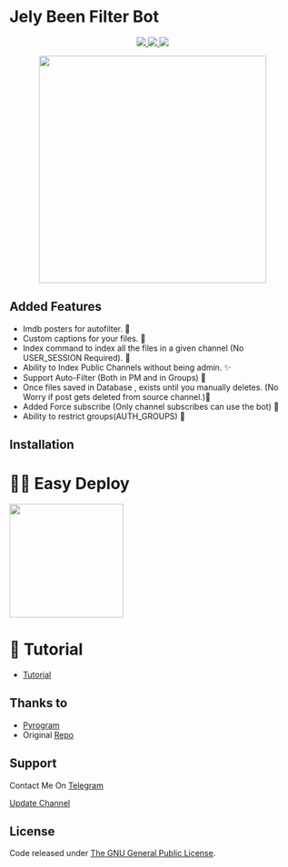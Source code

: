 # Jely Been Filter Bot

</a>
</p>
<p align="center">
  <a href="https://github.com/SenuGamerBoy/jelly-been-filter-bot/stargazers">
    <img src="https://img.shields.io/github/stars/SenuGamerBoy/jelly-been-filter-bot?style=social">

  </a>
  
  <a href="https://github.com/SenuGamerBoy/jelly-been-filter-bot/fork">
    <img src="https://img.shields.io/github/forks/SenuGamerBoy/jelly-been-filter-bot?label=Fork&style=social">

  </a>
  
  <a href="https://github.com/SenuGamerBoy/jelly-been-filter-bot/fork">
    <img src="https://img.shields.io/github/followers/SenuGamerBoy?style=social">

  </a>  
</p>

<p align="center"><a href="https://t.me/senuinfinity"><img src="https://telegra.ph/file/49dda0698f526f267edce.png" width="400"></a></p>
<p align="center">
  

## Added Features
* Imdb posters for autofilter. 🌟
* Custom captions for your files. 🧵
* Index command to index all the files in a given channel (No USER_SESSION Required). 🎄
* Ability to Index Public Channels without being admin. ✨
* Support Auto-Filter (Both in PM and in Groups) 🎊
* Once files saved in Database , exists until you manually deletes. (No Worry if post gets deleted from source channel.)🎑
* Added Force subscribe (Only channel subscribes can use the bot) 🎋
* Ability to restrict groups(AUTH_GROUPS) 📢

## Installation

# 🏃‍♂️ Easy Deploy 
<p><a href="https://heroku.com/deploy?template=https://github.com/SenuGamerBoy/jelly-been-filter-bot"> <img src="https://img.shields.io/badge/Deploy%20To%20Heroku-blueviolet?style=for-the-badge&logo=heroku" width="200""/></a></p>

# 🎀 Tutorial 
  - [Tutorial](https://www.youtube.com/watch?v=62PNPsQwIZ8)

## Thanks to 
* [Pyrogram](https://github.com/pyrogram/pyrogram)
* Original [Repo](https://github.com/SenuGamerBoy/jelly-been-filter-bot)


## Support
Contact Me On [Telegram](https://t.me/contac_Robot)

[Update Channel](https://t.me/senuinfinity)

## License
Code released under [The GNU General Public License](LICENSE).
